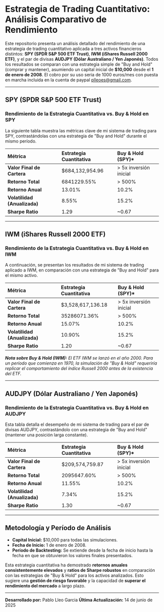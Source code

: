 # Estrategia de Trading Cuantitativo: Análisis Comparativo de Rendimiento

Este repositorio presenta un análisis detallado del rendimiento de una estrategia de trading cuantitativo aplicada a tres activos financieros distintos: **SPY (SPDR S&P 500 ETF Trust)**, **IWM (iShares Russell 2000 ETF)**, y el par de divisas **AUDJPY (Dólar Australiano / Yen Japonés)**. Todos los resultados se comparan con una estrategia simple de "Buy and Hold" (comprar y mantener), asumiendo un capital inicial de **$10,000** desde el **1 de enero de 2008**. El cobro por su uso seria de 1000 euros/mes  con puesta en marcha incluida en la cuenta de paypal plleoes@gmail.com.

---

## SPY (SPDR S&P 500 ETF Trust)

### Rendimiento de la Estrategia Cuantitativa vs. Buy & Hold en SPY

La siguiente tabla muestra las métricas clave de mi sistema de trading para SPY, contrastándolas con una estrategia de "Buy and Hold" durante el mismo período.

| Métrica               | Estrategia Cuantitativa | Buy & Hold (SPY)* |
| :-------------------- | :---------------------- | :---------------- |
| **Valor Final de Cartera** | $684,132,954.96      | > 5x inversión inicial    |
| **Retorno Total** | 6841229.55%             | > 500%   |
| **Retorno Anual** | 13.01%                  | 10.2%    |
| **Volatilidad (Anualizada)** | 8.55%                   | 15.2%    |
| **Sharpe Ratio** | 1.29                    | ~0.67    |


---

## IWM (iShares Russell 2000 ETF)

### Rendimiento de la Estrategia Cuantitativa vs. Buy & Hold en IWM

A continuación, se presentan los resultados de mi sistema de trading aplicado a IWM, en comparación con una estrategia de "Buy and Hold" para el mismo activo.

| Métrica               | Estrategia Cuantitativa | Buy & Hold (SPY)* |
| :-------------------- | :---------------------- | :---------------- |
| **Valor Final de Cartera** | $3,528,617,136.18     | > 5x inversión inicial    |
| **Retorno Total** | 35286071.36%            | > 500%   |
| **Retorno Anual** | 15.07%                  |  10.2%      |
| **Volatilidad (Anualizada)** | 10.90%                  | 15.2%    |
| **Sharpe Ratio** | 1.20                    | ~0.67    |

*__Nota sobre Buy & Hold (IWM):__ El ETF IWM se lanzó en el año 2000. Para un período que comienza en 1970, la simulación de "Buy & Hold" requeriría replicar el comportamiento del índice Russell 2000 antes de la existencia del ETF.*

---

## AUDJPY (Dólar Australiano / Yen Japonés)

### Rendimiento de la Estrategia Cuantitativa vs. Buy & Hold en AUDJPY

Esta tabla detalla el desempeño de mi sistema de trading para el par de divisas AUDJPY, contrastándolo con una estrategia de "Buy and Hold" (mantener una posición larga constante).

| Métrica               | Estrategia Cuantitativa | Buy & Hold (SPY)* |
| :-------------------- | :---------------------- | :------------------- |
| **Valor Final de Cartera** | $209,574,759.87      | > 5x inversión inicial       |
| **Retorno Total** | 2095647.60%             | > 500%         |
| **Retorno Anual** | 11.55%                  |10.2%         |
| **Volatilidad (Anualizada)** | 7.34%                   | 15.2%         |
| **Sharpe Ratio** | 1.30                    | ~0.67       |


---

## Metodología y Período de Análisis

* **Capital Inicial:** $10,000 para todas las simulaciones.
* **Fecha de Inicio:** 1 de enero de 2008.
* **Período de Backtesting:** Se extiende desde la fecha de inicio hasta la fecha en que se obtuvieron los valores finales presentados.

Esta estrategia cuantitativa ha demostrado **retornos anuales consistentemente elevados** y **ratios de Sharpe robustos** en comparación con las estrategias de "Buy & Hold" para los activos analizados. Esto sugiere una **gestión de riesgo favorable** y la capacidad de **superar el rendimiento del mercado** a largo plazo.

---

**Desarrollado por:** Pablo Lleo Garcia
**Última Actualización:** 14 de junio de 2025

